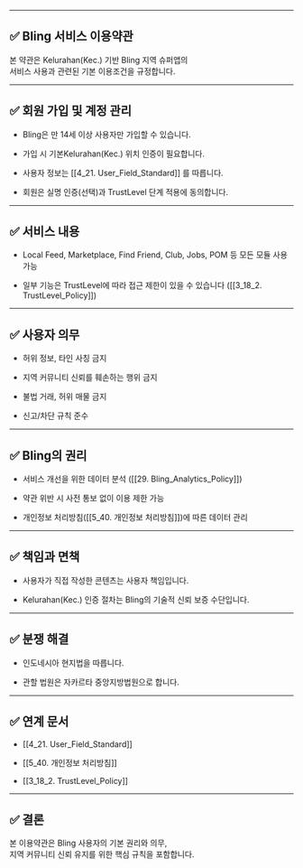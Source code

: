 

---

## ✅ Bling 서비스 이용약관

본 약관은 Kelurahan(Kec.)  기반 Bling 지역 슈퍼앱의  
서비스 사용과 관련된 기본 이용조건을 규정합니다.

---

## ✅ 회원 가입 및 계정 관리

- Bling은 만 14세 이상 사용자만 가입할 수 있습니다.
    
- 가입 시 기본Kelurahan(Kec.) 위치 인증이 필요합니다.
    
- 사용자 정보는 [[4_21. User_Field_Standard]] 를 따릅니다.
    
- 회원은 실명 인증(선택)과 TrustLevel 단계 적용에 동의합니다.
    

---

## ✅ 서비스 내용

- Local Feed, Marketplace, Find Friend, Club, Jobs, POM 등 모든 모듈 사용 가능
    
- 일부 기능은 TrustLevel에 따라 접근 제한이 있을 수 있습니다 ([[3_18_2. TrustLevel_Policy]])
    

---

## ✅ 사용자 의무

- 허위 정보, 타인 사칭 금지
    
- 지역 커뮤니티 신뢰를 훼손하는 행위 금지
    
- 불법 거래, 허위 매물 금지
    
- 신고/차단 규칙 준수
    

---

## ✅ Bling의 권리

- 서비스 개선을 위한 데이터 분석 ([[29. Bling_Analytics_Policy]])
    
- 약관 위반 시 사전 통보 없이 이용 제한 가능
    
- 개인정보 처리방침([[5_40. 개인정보 처리방침]])에 따른 데이터 관리
    

---

## ✅ 책임과 면책

- 사용자가 직접 작성한 콘텐츠는 사용자 책임입니다.
    
- Kelurahan(Kec.)  인증 절차는 Bling의 기술적 신뢰 보증 수단입니다.
    

---

## ✅ 분쟁 해결

- 인도네시아 현지법을 따릅니다.
    
- 관할 법원은 자카르타 중앙지방법원으로 합니다.
    

---

## ✅ 연계 문서

- [[4_21. User_Field_Standard]]
    
- [[5_40. 개인정보 처리방침]]
    
- [[3_18_2. TrustLevel_Policy]]
    

---

## ✅ 결론

본 이용약관은 Bling 사용자의 기본 권리와 의무,  
지역 커뮤니티 신뢰 유지를 위한 핵심 규칙을 포함합니다.